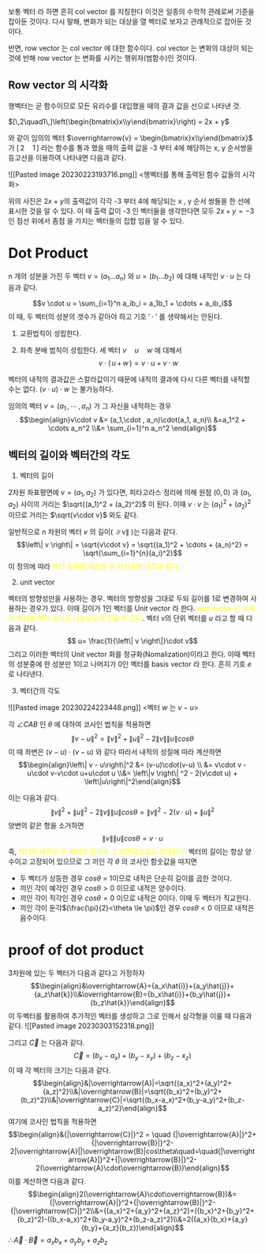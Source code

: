 보통 벡터 라 하면 흔히 col vector 를 지칭한다 이것은 일종의 수학적 관례로써 기준을 잡아둔 것이다. 다시 말해, 변화가 되는 대상을 열 벡터로 보자고 관례적으로 잡아둔 것이다. 

반면, row vector 는 col vector 에 대한 함수이다. col vector 는 변화의 대상이 되는 것에 반해 row vector 는 변화를 시키는 행위자(범함수)인 것이다.

##  Row vector 의 시각화

행벡터는 곧 함수이므로 모든 유리수를 대입했을 때의 결과 값을 선으로 나타낸 것.

$[\,2\quad1\,]\left(\begin{bmatrix}x\\y\end{bmatrix}\right) = 2x + y$ 

와 같이 임의의 벡터 $\overrightarrow{v} =  \begin{bmatrix}x\\y\end{bmatrix}$ 가 $[\,2\quad1\,]$ 라는 함수를 통과 했을 때의 출력 값을 -3 부터 4에 해당하는 x, y 순서쌍을 등고선을 이용하여 나타내면 다음과 같다.

![[Pasted image 20230223193716.png]]
<행벡터를 통해 출력된 함수 값들의 시각화>

위의 사진은 $2x + y$의 출력값이 각각 -3 부터 4에 해당되는 x ,  y 순서 쌍들을 한 선에 표시한 것을 알 수 있다. 
이 때 출력 값이 -3 인 벡터들을 생각한다면 모두 $2x + y = -3$인 점선 위에서 좀점 을 가지는 벡터들의 집합 임을 알 수 있다.

# Dot Product


n 개의 성분을 가진 두 벡터 $v = (a_1...a_n)$ 와 $u = (b_1...b_2)$ 에 대해 내적인  $v\cdot u$ 는 다음과 같다.

$$v \cdot u = \sum_{i=1}^n a_ib_i = a_1b_1 + \cdots + a_ib_i$$
이 때, 두 벡터의 성분의 갯수가 같아야 하고 기호 $'\; \cdot \;'$  를 생략해서는 안된다.

1. 교환법칙이 성립한다. 

2. 좌측 분배 법칙이 성립한다.
세 벡터 $v\quad u\quad w$ 에 대해서 
$$v\;\cdot\;(\,u\,+\,w\,) = v\cdot u + v\cdot w$$

벡터의 내적의 결과값은 스칼라값이기 때문에 내적의 결과에 다시 다른 벡터를 내적할 수는 없다. $(v\cdot u)\cdot w$ 는 불가능하다.

임의의 벡터 $v = (a_1\, ,\, \cdots \,,\, a_n)$ 가 그 자신을 내적하는 경우
$$\begin{align}v\cdot v &= (a_1,\cdot , a_n)\cdot(a_1, a_n)\\ &=a_1^2 + \cdots a_n^2 \\&= \sum_{i=1}^n a_n^2 \end{align}$$

## 벡터의 길이와 벡터간의 각도

1. 벡터의 길이

2차원 좌표평면에 $v = (a_1, a_2)$ 가 있다면, 피타고라스 정리에 의해 원점 $(0,0)$ 과 $(a_1, a_2)$ 사이의 거리는 $\sqrt{(a_1)^2 + (a_2)^2}$ 이 된다. 이때 $v\cdot v$ 는 $(a_1)^2 + (a_2)^2$  이므로 거리는 $\sqrt{v\cdot v}$ 와도 같다.

일반적으로 n 차원의 벡터 $v$ 의 길이( $\left\| v \right\|$ )는 다음과 같다.
$$\left\| v \right\| = \sqrt{v\cdot v} = \sqrt{(a_1)^2 + \cdots + (a_n)^2} = \sqrt{\sum_{i=1}^{n}(a_i)^2}$$
이 정의에 따라 <span style="color: yellow">벡터 길이의 제곱은 곧 자신과의 내적과 같다.</span>

2. unit vector

벡터의 방향성만을 사용하는 경우. 벡터의 방향성을 그대로 두되 길이를 1로 변경하여 사용하는 경우가 있다. 이때 길이가 1인 벡터를 Unit vector 라 한다. <span style="color: yellow">unit vector 는 원래의 벡터를 벡터 길이로 나눔으로써 얻을 수 있다</span>. 벡터 $v$의 단위 벡터를 $u$ 라고 할 때 다음과 같다.
$$ u= \frac{1}{\left\| v \right\|}\cdot v$$
그리고 이러한 벡터의 Unit vector 화를 정규화(Nomalization)이라고 한다.
이때 벡터의 성분중에 한 성분만 1이고 나머지가 0인 벡터를 basis vector 라 한다. 흔히 기호 $e$ 로 나타낸다.

3. 벡터간의 각도

![[Pasted image 20230224223448.png]]
<벡터 $w$ 는 $v-u$>

각 $\angle CAB$ 인 $\theta$ 에 대하여 코사인 법칙을 적용하면
$$\left\| v - u\right\|^2 = \left\| v\right\|^2 + \left\|u\right\|^2 -2\left\|v\right\|\left\|u\right\|cos\theta$$
이 때 좌변은 $(v-u)\cdot(v-u)$ 와 같다 따라서 내적의 성질에 따라 계산하면
$$\begin{align}\left\| v - u\right\|^2 &= (v-u)\cdot(v-u) \\ &= v\cdot v - u\cdot v-v\cdot u+u\cdot u \\&= \left\|v \right\| ^2 - 2(v\cdot u) + \left\|u\right\|^2\end{align}$$

이는 다음과 같다.
$$\left\| v\right\|^2 + \left\|u\right\|^2 -2\left\|v\right\|\left\|u\right\|cos\theta = \left\|v \right\| ^2 - 2(v\cdot u) + \left\|u\right\|^2$$
양변의 같은 항을 소거하면
$$\left\|v\right\|\left\|u\right\|cos\theta = v\cdot u$$
즉, <span style="color: yellow">벡터의 내적은 두 벡터의 길이와 그 끼인각으로도 정의된다.</span>
벡터의 길이는 항상 양수이고 고정되어 있으므로 그 끼인 각 $\theta$ 의 코사인 함숫값을 따지면
- 두 벡터가 상등한 경우 $cos\theta$ = 1이므로 내적은 단순히 길이를 곱한 것이다.
- 끼인 각이 예각인 경우 $cos\theta > 0$ 이므로 내적은 양수이다.
- 끼인 각이 직각인 경우 $cos\theta = 0$ 이므로 내적은 0이다. 이때 두 벡터가 직교한다.
- 끼인 각이 둔각$(\frac{\pi}{2}<\theta \le \pi)$인 경우 $cos\theta < 0$ 이므로 내적은 음수이다.

# proof of dot product

3차원에 있는 두 벡터가 다음과 같다고 가정하자
$$\begin{align}&\overrightarrow{A}={a_x\hat{i}}+{a_y\hat{j}}+{a_z\hat{k}}\\&\overrightarrow{B}={b_x\hat{i}}+{b_y\hat{j}}+{b_z\hat{k}}\end{align}$$
이 두벡터를 활용하여 추가적인 벡터를 생성하고 그로 인해서 삼각형을 이룰 때 다음과 같다.
![[Pasted image 20230303152318.png]]

그리고 $\overrightarrow{C}$ 는 다음과 같다.
$$\overrightarrow{C}=(b_x-a_x)+(b_y-x_y)+(b_z-x_z)$$
이 때 각 벡터의 크기는 다음과 같다.
$$\begin{align}&|\overrightarrow{A}|=\sqrt{(a_x)^2+(a_y)^2+(a_z)^2}\\&|\overrightarrow{B}|=\sqrt{(b_x)^2+(b_y)^2+(b_z)^2}\\&|\overrightarrow{C}|=\sqrt{(b_x-a_x)^2+(b_y-a_y)^2+(b_z-a_z)^2}\end{align}$$
여기에 코사인 법칙을 적용하면
$$\begin{align}&{|\overrightarrow{C}|}^2 = \quad {|\overrightarrow{A}|}^2+{|\overrightarrow{B}|}^2-2|\overrightarrow{A}||\overrightarrow{B}|cos\theta\quad=\quad{|\overrightarrow{A}|}^2+{|\overrightarrow{B}|}^2-2(\overrightarrow{A}\cdot\overrightarrow{B})\end{align}$$
이를 계산하면 다음과 같다.
$$\begin{align}2(\overrightarrow{A}\cdot\overrightarrow{B})&={|\overrightarrow{A}|}^2+{|\overrightarrow{B}|}^2-{|\overrightarrow{C}|}^2\\&=({a_x}^2+{a_y}^2+{a_z}^2)+({b_x}^2+{b_y}^2+{b_z}^2)-((b_x-a_x)^2+(b_y-a_y)^2+(b_z-a_z)^2)\\&=2({a_x}{b_x}+{a_y}{b_y}+{a_z}{b_z})\end{align}$$
$\therefore \overrightarrow{A}\cdot\overrightarrow{B}={a_x}{b_x}+{a_y}{b_y}+{a_z}{b_z}$
